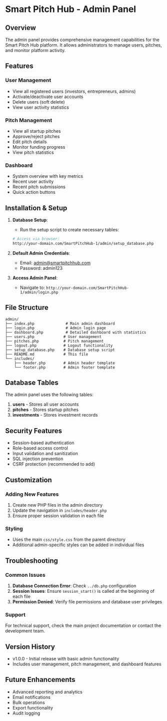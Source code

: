 # Smart Pitch Hub - Admin Panel

## Overview

The admin panel provides comprehensive management capabilities for the Smart Pitch Hub platform. It allows administrators to manage users, pitches, and monitor platform activity.

## Features

### User Management

- View all registered users (investors, entrepreneurs, admins)
- Activate/deactivate user accounts
- Delete users (soft delete)
- View user activity statistics

### Pitch Management

- View all startup pitches
- Approve/reject pitches
- Edit pitch details
- Monitor funding progress
- View pitch statistics

### Dashboard

- System overview with key metrics
- Recent user activity
- Recent pitch submissions
- Quick action buttons

## Installation & Setup

1. **Database Setup**:

   - Run the setup script to create necessary tables:

   ```bash
   # Access via browser:
   http://your-domain.com/SmartPitchHub-1/admin/setup_database.php
   ```

2. **Default Admin Credentials**:

   - Email: admin@smartpitchhub.com
   - Password: admin123

3. **Access Admin Panel**:
   - Navigate to: `http://your-domain.com/SmartPitchHub-1/admin/login.php`

## File Structure

```
admin/
├── index.php              # Main admin dashboard
├── login.php              # Admin login page
├── dashboard.php          # Detailed dashboard with statistics
├── users.php             # User management
├── pitches.php           # Pitch management
├── logout.php            # Logout functionality
├── setup_database.php    # Database setup script
├── README.md             # This file
└── includes/
    ├── header.php        # Admin header template
    └── footer.php        # Admin footer template
```

## Database Tables

The admin panel uses the following tables:

1. **users** - Stores all user accounts
2. **pitches** - Stores startup pitches
3. **investments** - Stores investment records

## Security Features

- Session-based authentication
- Role-based access control
- Input validation and sanitization
- SQL injection prevention
- CSRF protection (recommended to add)

## Customization

### Adding New Features

1. Create new PHP files in the admin directory
2. Update the navigation in `includes/header.php`
3. Ensure proper session validation in each file

### Styling

- Uses the main `css/style.css` from the parent directory
- Additional admin-specific styles can be added in individual files

## Troubleshooting

### Common Issues

1. **Database Connection Error**: Check `../db.php` configuration
2. **Session Issues**: Ensure `session_start()` is called at the beginning of each file
3. **Permission Denied**: Verify file permissions and database user privileges

### Support

For technical support, check the main project documentation or contact the development team.

## Version History

- v1.0.0 - Initial release with basic admin functionality
- Includes user management, pitch management, and dashboard features

## Future Enhancements

- Advanced reporting and analytics
- Email notifications
- Bulk operations
- Export functionality
- Audit logging
